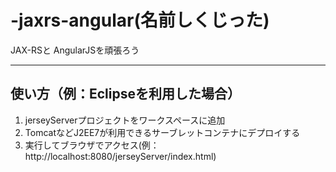 # -jaxrs-angular(名前しくじった)
JAX-RSと AngularJSを頑張ろう

---
## 使い方（例：Eclipseを利用した場合）
1. jerseyServerプロジェクトをワークスペースに追加
1. TomcatなどJ2EE7が利用できるサーブレットコンテナにデプロイする
1. 実行してブラウザでアクセス(例：http://localhost:8080/jerseyServer/index.html)


